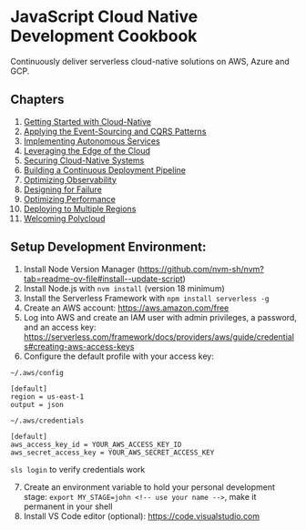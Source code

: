 # JavaScript Cloud Native Development Cookbook

Continuously deliver serverless cloud-native solutions on AWS, Azure and GCP.

## Chapters
1. [Getting Started with Cloud-Native](./ch1)
2. [Applying the Event-Sourcing and CQRS Patterns](./ch2)
3. [Implementing Autonomous Services](./ch3)
4. [Leveraging the Edge of the Cloud](./ch4)
5. [Securing Cloud-Native Systems](./ch5)
6. [Building a Continuous Deployment Pipeline](./ch6)
7. [Optimizing Observability](./ch7)
8. [Designing for Failure](./ch8)
9. [Optimizing Performance](./ch9)
10. [Deploying to Multiple Regions](./ch10)
11. [Welcoming Polycloud](./ch11)

## Setup Development Environment:

1. Install Node Version Manager (https://github.com/nvm-sh/nvm?tab=readme-ov-file#install--update-script)
2. Install Node.js with `nvm install` (version 18 minimum)
3. Install the Serverless Framework with `npm install serverless -g`
4. Create an AWS account: https://aws.amazon.com/free
5. Log into AWS and create an IAM user with admin privileges, a password, and an access key: https://serverless.com/framework/docs/providers/aws/guide/credentials#creating-aws-access-keys
6. Configure the default profile with your access key:

`~/.aws/config`
```
[default]
region = us-east-1
output = json
```

`~/.aws/credentials`

```
[default]
aws_access_key_id = YOUR_AWS_ACCESS_KEY_ID
aws_secret_access_key = YOUR_AWS_SECRET_ACCESS_KEY
```

`sls login` to verify credentials work

7. Create an environment variable to hold your personal development stage: `export MY_STAGE=john <!-- use your name -->`, make it permanent in your shell
8. Install VS Code editor (optional): https://code.visualstudio.com
